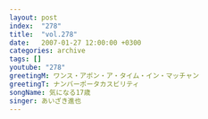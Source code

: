 ```yaml
---
layout: post
index:  "278"
title:  "vol.278"
date:   2007-01-27 12:00:00 +0300
categories: archive
tags: []
youtube: "278"
greetingM: ワンス・アポン・ア・タイム・イン・マッチャン
greetingT: ナンバーポータカスビリティ
songName: 気になる17歳
singer: あいざき進也
---
```

